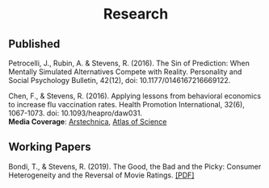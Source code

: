 <center> <h1> Research </h1> </center>

## Published 

Petrocelli, J., Rubin, A. & Stevens, R. (2016). The Sin of Prediction: When Mentally Simulated Alternatives Compete with Reality. Personality and Social Psychology Bulletin, 42(12), doi: 10.1177/0146167216669122. <br/>

Chen, F., & Stevens, R. (2016). Applying lessons from behavioral economics to increase flu vaccination rates. Health Promotion International, 32(6), 1067-1073. doi: 10.1093/heapro/daw031.  
**Media Coverage**: [Arstechnica](https://arstechnica.com/science/2016/05/how-cognitive-biases-contribute-to-people-refusing-the-flu-vaccine/), [Atlas of Science](https://atlasofscience.org/using-behavioral-economics-to-increase-flu-vaccination-rate/)

## Working Papers

Bondi, T., & Stevens, R. (2019). The Good, the Bad and the Picky: Consumer Heterogeneity and the Reversal of Movie Ratings. [[PDF]](https://docs.wixstatic.com/ugd/31323e_df485b50699e488981d2e866713fc1ed.pdf)

